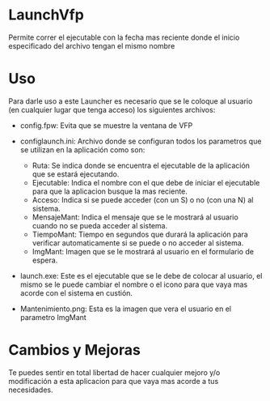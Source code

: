 # LaunchVfp
 Permite correr el ejecutable con la fecha mas reciente donde el inicio especificado del archivo tengan el mismo nombre

# Uso
Para darle uso a este Launcher es necesario que se le coloque al usuario (en cualquier lugar que tenga acceso) los siguientes archivos:

*   config.fpw: Evita que se muestre la ventana de VFP

*   configlaunch.ini: Archivo donde se configuran todos los parametros que se utilizan en la aplicación como son:
	* Ruta: Se indica donde se encuentra el ejecutable de la aplicación que se estará ejecutando.
	* Ejecutable: Indica el nombre con el que debe de iniciar el ejecutable para que la aplicacion busque la mas reciente.
	* Acceso: Indica si se puede acceder (con un S) o no (con una N) al sistema.
	* MensajeMant: Indica el mensaje que se le mostrará al usuario cuando no se pueda acceder al sistema.
	* TiempoMant: Tiempo en segundos que durará la aplicación para verificar automaticamente si se puede o no acceder al sistema.
	* ImgMant: Imagen que se le mostrará al usuario en el formulario de espera.

*   launch.exe: Este es el ejecutable que se le debe de colocar al usuario, el mismo se le puede cambiar el nombre o el icono para que vaya mas acorde con el sistema en custión.
*	Mantenimiento.png: Esta es la imagen que vera el usuario en el parametro ImgMant

# Cambios y Mejoras
Te puedes sentir en total libertad de hacer cualquier mejoro y/o modificación a esta aplicacion para que vaya mas acorde a tus necesidades.
 